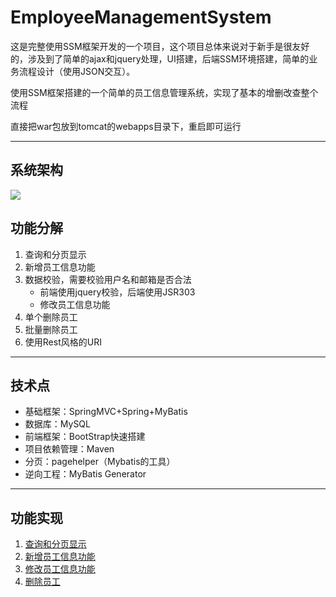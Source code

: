# EmployeeManagementSystem

这是完整使用SSM框架开发的一个项目，这个项目总体来说对于新手是很友好的，涉及到了简单的ajax和jquery处理，UI搭建，后端SSM环境搭建，简单的业务流程设计（使用JSON交互）。

使用SSM框架搭建的一个简单的员工信息管理系统，实现了基本的增删改查整个流程

直接把war包放到tomcat的webapps目录下，重启即可运行

---
## 系统架构
![](http://ww1.sinaimg.cn/large/006pqaYvgy1g2uzqxpkyfj30tq0gt409.jpg)
## 功能分解
1. 查询和分页显示
2. 新增员工信息功能
3. 数据校验，需要校验用户名和邮箱是否合法
	- 前端使用jquery校验，后端使用JSR303
	- 修改员工信息功能
4. 单个删除员工
5. 批量删除员工
6. 使用Rest风格的URI
---
## 技术点
- 基础框架：SpringMVC+Spring+MyBatis
- 数据库：MySQL
- 前端框架：BootStrap快速搭建
- 项目依赖管理：Maven
- 分页：pagehelper（Mybatis的工具）
- 逆向工程：MyBatis Generator
---
## 功能实现 
1. [查询和分页显示](01_queryEmpsAndPageHelper.md)
2. [新增员工信息功能](02_addEmps.md)
3. [修改员工信息功能](03_modifyEmps.md)
4. [删除员工](04_deleteEmps.md)